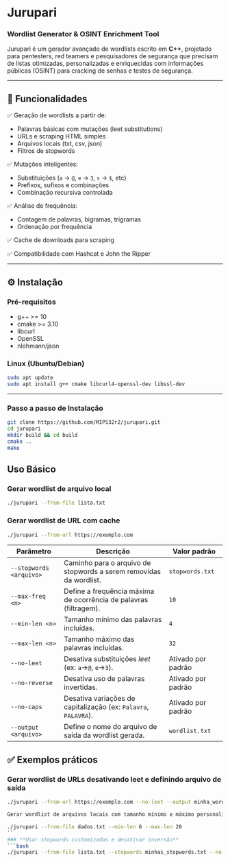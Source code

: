# Jurupari

### Wordlist Generator & OSINT Enrichment Tool

Jurupari é um gerador avançado de wordlists escrito em **C++**, projetado para pentesters, red teamers e pesquisadores de segurança que precisam de listas otimizadas, personalizadas e enriquecidas com informações públicas (OSINT) para cracking de senhas e testes de segurança.

---

## 🚀 **Funcionalidades**

✅ Geração de wordlists a partir de:

- Palavras básicas com mutações (leet substitutions)
- URLs e scraping HTML simples
- Arquivos locais (txt, csv, json)
- Filtros de stopwords

✅ Mutações inteligentes:

- Substituições (`a` → `@`, `e` → `3`, `s` → `$`, etc)
- Prefixos, sufixos e combinações
- Combinação recursiva controlada

✅ Análise de frequência:

- Contagem de palavras, bigramas, trigramas
- Ordenação por frequência

✅ Cache de downloads para scraping

✅ Compatibilidade com Hashcat e John the Ripper


---

## ⚙️ **Instalação**

### **Pré-requisitos**

- g++ >= 10
- cmake >= 3.10
- libcurl
- OpenSSL
- nlohmann/json

### **Linux (Ubuntu/Debian)**

```bash
sudo apt update
sudo apt install g++ cmake libcurl4-openssl-dev libssl-dev
```
---

### **Passo a passo de Instalação**

```bash
git clone https://github.com/MIPS32r2/jurupari.git
cd jurupari
mkdir build && cd build
cmake ..
make
```
## **Uso Básico**

### **Gerar wordlist de arquivo local**
```bash
./jurupari --from-file lista.txt
```
### **Gerar wordlist de URL com cache**
```bash
./jurupari --from-url https://exemplo.com
```
| Parâmetro               | Descrição                                                          | Valor padrão       |
| ----------------------- | ------------------------------------------------------------------ | ------------------ |
| `--stopwords <arquivo>` | Caminho para o arquivo de stopwords a serem removidas da wordlist. | `stopwords.txt`    |
| `--max-freq <n>`        | Define a frequência máxima de ocorrência de palavras (filtragem).  | `10`               |
| `--min-len <n>`         | Tamanho mínimo das palavras incluídas.                             | `4`                |
| `--max-len <n>`         | Tamanho máximo das palavras incluídas.                             | `32`               |
| `--no-leet`             | Desativa substituições *leet* (ex: `a`→`@`, `e`→`3`).              | Ativado por padrão |
| `--no-reverse`          | Desativa uso de palavras invertidas.                               | Ativado por padrão |
| `--no-caps`             | Desativa variações de capitalização (ex: `Palavra`, `PALAVRA`).    | Ativado por padrão |
| `--output <arquivo>`    | Define o nome do arquivo de saída da wordlist gerada.              | `wordlist.txt`     |

## **✅ Exemplos práticos**

### **Gerar wordlist de URLs desativando leet e definindo arquivo de saída**
```bash
./jurupari --from-url https://exemplo.com --no-leet --output minha_wordlist.txt
```
```bash
Gerar wordlist de arquivos locais com tamanho mínimo e máximo personalizado
```

```bash
./jurupari --from-file dados.txt --min-len 6 --max-len 20
``
### **Usar stopwords customizadas e desativar inversão**
```bash
./jurupari --from-file lista.txt --stopwords minhas_stopwords.txt --no-reverse
```
